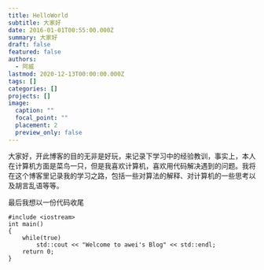 ```yaml
---
title: HelloWorld
subtitle: 大家好
date: 2016-01-01T00:55:00.000Z
summary: 大家好
draft: false
featured: false
authors:
  - 阿威
lastmod: 2020-12-13T00:00:00.000Z
tags: []
categories: []
projects: []
image:
  caption: ""
  focal_point: ""
  placement: 2
  preview_only: false
---
```

大家好，开此博客的目的无非是好玩，来记录下学习中的经验教训，事实上，本人在计算机方面是菜鸟一只，但是我喜欢计算机，喜欢用代码解决遇到的问题。我将在这个博客里记录我的学习之路，包括一些对算法的解释、对计算机的一些思考以及胡言乱语等等。

最后我想以一份代码收尾

```
#include <iostream>
int main()
{
	while(true)
		std::cout << "Welcome to awei's Blog" << std::endl;
	return 0;
}
```